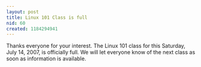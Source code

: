 ```yaml
---
layout: post
title: Linux 101 Class is full
nid: 60
created: 1184294941
---
```

Thanks everyone for your interest.  The Linux 101 class for this Saturday, July 14, 2007, is officially full.  We will let everyone know of the next class as soon as information is available.  
